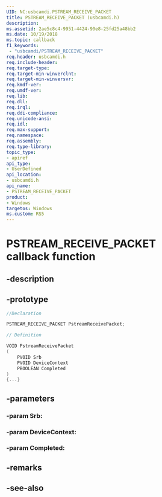 ```yaml
---
UID: NC:usbcamdi.PSTREAM_RECEIVE_PACKET
title: PSTREAM_RECEIVE_PACKET (usbcamdi.h)
description: 
ms.assetid: 2ae5c8c4-9951-4424-90e8-25fd25a48bb2
ms.date: 10/19/2018
ms.topic: callback
f1_keywords:
 - "usbcamdi/PSTREAM_RECEIVE_PACKET"
req.header: usbcamdi.h
req.include-header:
req.target-type:
req.target-min-winverclnt:
req.target-min-winversvr:
req.kmdf-ver:
req.umdf-ver:
req.lib:
req.dll:
req.irql: 
req.ddi-compliance:
req.unicode-ansi:
req.idl:
req.max-support:
req.namespace:
req.assembly:
req.type-library: 
topic_type: 
- apiref
api_type: 
- UserDefined
api_location: 
- usbcamdi.h
api_name: 
- PSTREAM_RECEIVE_PACKET
product:
- Windows
targetos: Windows
ms.custom: RS5
---
```


# PSTREAM_RECEIVE_PACKET callback function

## -description

## -prototype

```cpp
//Declaration

PSTREAM_RECEIVE_PACKET PstreamReceivePacket; 

// Definition

VOID PstreamReceivePacket 
(
	PVOID Srb
	PVOID DeviceContext
	PBOOLEAN Completed
)
{...}

```

## -parameters

### -param Srb: 
### -param DeviceContext: 
### -param Completed: 


## -remarks

## -see-also
